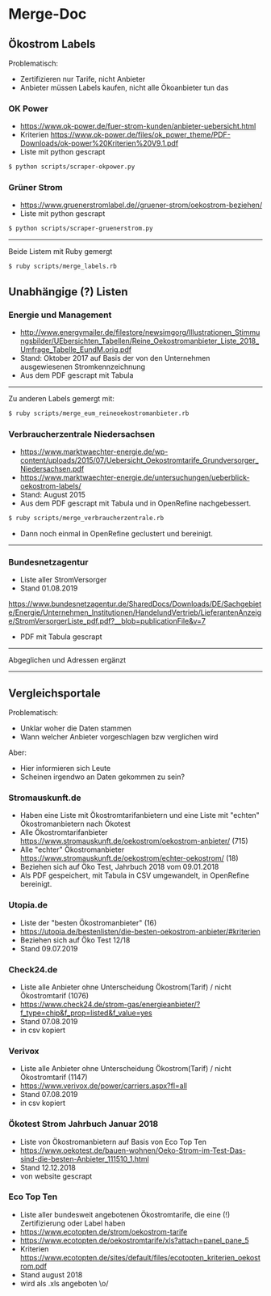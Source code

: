 # Merge-Doc

## Ökostrom Labels

Problematisch:
- Zertifizieren nur Tarife, nicht Anbieter
- Anbieter müssen Labels kaufen, nicht alle Ökoanbieter tun das

### OK Power
- https://www.ok-power.de/fuer-strom-kunden/anbieter-uebersicht.html
- Kriterien https://www.ok-power.de/files/ok_power_theme/PDF-Downloads/ok-power%20Kriterien%20V9.1.pdf
- Liste mit python gescrapt

``` bash
$ python scripts/scraper-okpower.py
```

### Grüner Strom

- https://www.gruenerstromlabel.de//gruener-strom/oekostrom-beziehen/
- Liste mit python gescrapt

``` bash
$ python scripts/scraper-gruenerstrom.py
```

---

Beide Listem mit Ruby gemergt

``` bash
$ ruby scripts/merge_labels.rb
```

## Unabhängige (?) Listen

### Energie und Management
- http://www.energymailer.de/filestore/newsimgorg/Illustrationen_Stimmungsbilder/UEbersichten_Tabellen/Reine_Oekostromanbieter_Liste_2018_Umfrage_Tabelle_EundM.orig.pdf
- Stand: Oktober 2017 auf Basis der von den Unternehmen ausgewiesenen Stromkennzeichnung
- Aus dem PDF gescrapt mit Tabula

---
Zu anderen Labels gemergt mit:

``` bash
$ ruby scripts/merge_eum_reineoekostromanbieter.rb
```

### Verbraucherzentrale Niedersachsen

- https://www.marktwaechter-energie.de/wp-content/uploads/2015/07/Uebersicht_Oekostromtarife_Grundversorger_Niedersachsen.pdf
- https://www.marktwaechter-energie.de/untersuchungen/ueberblick-oekostrom-labels/
- Stand: August 2015
- Aus dem PDF gescrapt mit Tabula und in OpenRefine nachgebessert.

``` bash
$ ruby scripts/merge_verbraucherzentrale.rb
```
- Dann noch einmal in OpenRefine geclustert und bereinigt.

---

### Bundesnetzagentur

- Liste aller StromVersorger
- Stand 01.08.2019

https://www.bundesnetzagentur.de/SharedDocs/Downloads/DE/Sachgebiete/Energie/Unternehmen_Institutionen/HandelundVertrieb/LieferantenAnzeige/StromVersorgerListe_pdf.pdf?__blob=publicationFile&v=7

- PDF mit Tabula gescrapt

---

Abgeglichen und Adressen ergänzt

---

## Vergleichsportale

Problematisch:
- Unklar woher die Daten stammen
- Wann welcher Anbieter vorgeschlagen bzw verglichen wird

Aber:
- Hier informieren sich Leute
- Scheinen irgendwo an Daten gekommen zu sein?

### Stromauskunft.de

- Haben eine Liste mit Ökostromtarifanbietern und eine Liste mit "echten" Ökostromanbietern nach Ökotest
- Alle Ökostromtarifanbieter https://www.stromauskunft.de/oekostrom/oekostrom-anbieter/ (715)
- Alle "echter" Ökostromanbieter https://www.stromauskunft.de/oekostrom/echter-oekostrom/ (18)
- Beziehen sich auf Öko Test, Jahrbuch 2018 vom 09.01.2018
- Als PDF gespeichert, mit Tabula in CSV umgewandelt, in OpenRefine bereinigt.

### Utopia.de

- Liste der "besten Ökostromanbieter" (16)
- https://utopia.de/bestenlisten/die-besten-oekostrom-anbieter/#kriterien
- Beziehen sich auf Öko Test 12/18
- Stand 09.07.2019

### Check24.de

- Liste alle Anbieter ohne Unterscheidung Ökostrom(Tarif) / nicht Ökostromtarif (1076)
- https://www.check24.de/strom-gas/energieanbieter/?f_type=chip&f_prop=listed&f_value=yes
- Stand 07.08.2019
- in csv kopiert

### Verivox

- Liste alle Anbieter ohne Unterscheidung Ökostrom(Tarif) / nicht Ökostromtarif (1147)
- https://www.verivox.de/power/carriers.aspx?fl=all
- Stand 07.08.2019
- in csv kopiert


### Ökotest Strom Jahrbuch Januar 2018

- Liste von Ökostromanbietern auf Basis von  Eco Top Ten
- https://www.oekotest.de/bauen-wohnen/Oeko-Strom-im-Test-Das-sind-die-besten-Anbieter_111510_1.html
- Stand 12.12.2018
- von website gescrapt

### Eco Top Ten
- Liste aller bundesweit angebotenen Ökostromtarife, die eine (!) Zertifizierung oder Label haben
- https://www.ecotopten.de/strom/oekostrom-tarife
- https://www.ecotopten.de/oekostromtarife/xls?attach=panel_pane_5
- Kriterien https://www.ecotopten.de/sites/default/files/ecotopten_kriterien_oekostrom.pdf
- Stand august 2018
- wird als .xls angeboten \o/
